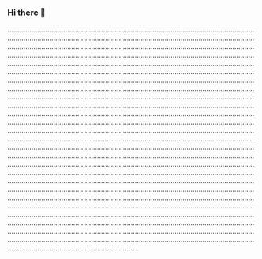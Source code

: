 ### Hi there 👋

..........................................................................................................................................................................................................................................................................................................................................................................................................................................................................................................................................................................................................................................................................................................................................................................................................................................................................................................................................................................................................................................................................................................................................................................................................................................................................................................................................................................................................................................................................................................................................................................................................................................................................................................................................................................................................................................................................................................................................................................................................................................................................................................................................................................................................................................................................................................................................................................................................................................................................................................................................................................................................................................................................................................................................................................................................................................................................................................................................................................................................................................................................................................................................................................................................................................................................................................................................................................................................................